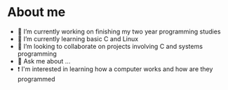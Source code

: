 # About me

- 🔭 I’m currently working on finishing my two year programming studies
- 🌱 I’m currently learning basic C and Linux
- 👯 I’m looking to collaborate on projects involving C and systems programming
- 💬 Ask me about ...
- ❗ I'm interested in learning how a computer works and how are they programmed
